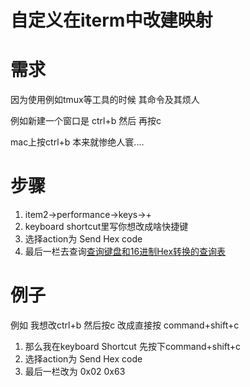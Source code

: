 # 自定义在iterm中改建映射

# 需求

因为使用例如tmux等工具的时候 其命令及其烦人

例如新建一个窗口是 ctrl+b 然后 再按c

mac上按ctrl+b 本来就惨绝人寰....

# 步骤

1. item2->performance->keys->+
2. keyboard shortcut里写你想改成啥快捷键
3. 选择action为 Send Hex code
4. 最后一栏去查询[查询键盘和16进制Hex转换的查询表](http://www.cisco.com/c/en/us/td/docs/ios/12_2/configfun/command/reference/ffun_r/frf019.pdf "查询键盘和16进制Hex转换的查询表")

# 例子

例如 我想改ctrl+b 然后按c 改成直接按 command+shift+c

1. 那么我在keyboard Shortcut 先按下command+shift+c
2. 选择action为 Send Hex code
3. 最后一栏改为 0x02 0x63